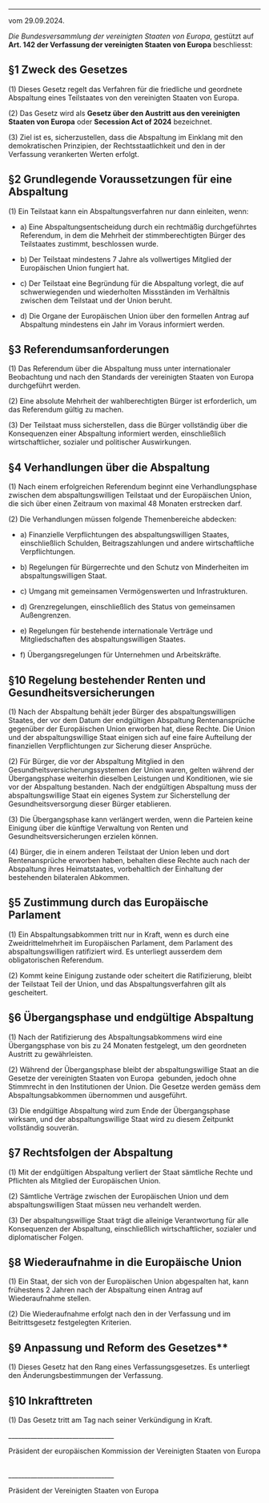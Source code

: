 
_______________________________________________________________

vom 29.09.2024.  

_Die Bundesversammlung der vereinigten Staaten von Europa_, gestützt auf **Art. 142 der Verfassung der vereinigten Staaten von Europa** beschliesst:

  

## §1 Zweck des Gesetzes

(1) Dieses Gesetz regelt das Verfahren für die friedliche und geordnete Abspaltung eines Teilstaates von den vereinigten Staaten von Europa.  

(2) Das Gesetz wird als **Gesetz über den Austritt aus den vereinigten Staaten von Europa** oder **Secession Act of 2024** bezeichnet.  

(3) Ziel ist es, sicherzustellen, dass die Abspaltung im Einklang mit den demokratischen Prinzipien, der Rechtsstaatlichkeit und den in der Verfassung verankerten Werten erfolgt.  

  

## §2 Grundlegende Voraussetzungen für eine Abspaltung

(1) Ein Teilstaat kann ein Abspaltungsverfahren nur dann einleiten, wenn:  

* a) Eine Abspaltungsentscheidung durch ein rechtmäßig durchgeführtes Referendum, in dem die Mehrheit der stimmberechtigten Bürger des Teilstaates zustimmt, beschlossen wurde.

* b) Der Teilstaat mindestens 7 Jahre als vollwertiges Mitglied der Europäischen Union fungiert hat.

* c) Der Teilstaat eine Begründung für die Abspaltung vorlegt, die auf schwerwiegenden und wiederholten Missständen im Verhältnis zwischen dem Teilstaat und der Union beruht.

* d) Die Organe der Europäischen Union über den formellen Antrag auf Abspaltung mindestens ein Jahr im Voraus informiert werden.

  

## §3 Referendumsanforderungen

(1) Das Referendum über die Abspaltung muss unter internationaler Beobachtung und nach den Standards der vereinigten Staaten von Europa durchgeführt werden.  

(2) Eine absolute Mehrheit der wahlberechtigten Bürger ist erforderlich, um das Referendum gültig zu machen.  

(3) Der Teilstaat muss sicherstellen, dass die Bürger vollständig über die Konsequenzen einer Abspaltung informiert werden, einschließlich wirtschaftlicher, sozialer und politischer Auswirkungen.  

  

## §4 Verhandlungen über die Abspaltung

(1) Nach einem erfolgreichen Referendum beginnt eine Verhandlungsphase zwischen dem abspaltungswilligen Teilstaat und der Europäischen Union, die sich über einen Zeitraum von maximal 48 Monaten erstrecken darf.  

(2) Die Verhandlungen müssen folgende Themenbereiche abdecken:  

* a) Finanzielle Verpflichtungen des abspaltungswilligen Staates, einschließlich Schulden, Beitragszahlungen und andere wirtschaftliche Verpflichtungen.

* b) Regelungen für Bürgerrechte und den Schutz von Minderheiten im abspaltungswilligen Staat.

* c) Umgang mit gemeinsamen Vermögenswerten und Infrastrukturen.

* d) Grenzregelungen, einschließlich des Status von gemeinsamen Außengrenzen.

* e) Regelungen für bestehende internationale Verträge und Mitgliedschaften des abspaltungswilligen Staates.

* f) Übergangsregelungen für Unternehmen und Arbeitskräfte.

  

## §10 Regelung bestehender Renten und Gesundheitsversicherungen

(1) Nach der Abspaltung behält jeder Bürger des abspaltungswilligen Staates, der vor dem Datum der endgültigen Abspaltung Rentenansprüche gegenüber der Europäischen Union erworben hat, diese Rechte. Die Union und der abspaltungswillige Staat einigen sich auf eine faire Aufteilung der finanziellen Verpflichtungen zur Sicherung dieser Ansprüche.  

(2) Für Bürger, die vor der Abspaltung Mitglied in den Gesundheitsversicherungssystemen der Union waren, gelten während der Übergangsphase weiterhin dieselben Leistungen und Konditionen, wie sie vor der Abspaltung bestanden. Nach der endgültigen Abspaltung muss der abspaltungswillige Staat ein eigenes System zur Sicherstellung der Gesundheitsversorgung dieser Bürger etablieren.  

(3) Die Übergangsphase kann verlängert werden, wenn die Parteien keine Einigung über die künftige Verwaltung von Renten und Gesundheitsversicherungen erzielen können.  

(4) Bürger, die in einem anderen Teilstaat der Union leben und dort Rentenansprüche erworben haben, behalten diese Rechte auch nach der Abspaltung ihres Heimatstaates, vorbehaltlich der Einhaltung der bestehenden bilateralen Abkommen.  

  

## §5 Zustimmung durch das Europäische Parlament

(1) Ein Abspaltungsabkommen tritt nur in Kraft, wenn es durch eine Zweidrittelmehrheit im Europäischen Parlament, dem Parlament des abspaltungswilligen ratifiziert wird. Es unterliegt ausserdem dem obligatorischen Referendum.  

(2) Kommt keine Einigung zustande oder scheitert die Ratifizierung, bleibt der Teilstaat Teil der Union, und das Abspaltungsverfahren gilt als gescheitert.  

  

## §6 Übergangsphase und endgültige Abspaltung

(1) Nach der Ratifizierung des Abspaltungsabkommens wird eine Übergangsphase von bis zu 24 Monaten festgelegt, um den geordneten Austritt zu gewährleisten.  

(2) Während der Übergangsphase bleibt der abspaltungswillige Staat an die Gesetze der vereinigten Staaten von Europa  gebunden, jedoch ohne Stimmrecht in den Institutionen der Union. Die Gesetze werden gemäss dem Abspaltungsabkommen übernommen und ausgeführt.  

(3) Die endgültige Abspaltung wird zum Ende der Übergangsphase wirksam, und der abspaltungswillige Staat wird zu diesem Zeitpunkt vollständig souverän.  

  

## §7 Rechtsfolgen der Abspaltung

(1) Mit der endgültigen Abspaltung verliert der Staat sämtliche Rechte und Pflichten als Mitglied der Europäischen Union.  

(2) Sämtliche Verträge zwischen der Europäischen Union und dem abspaltungswilligen Staat müssen neu verhandelt werden.  

(3) Der abspaltungswillige Staat trägt die alleinige Verantwortung für alle Konsequenzen der Abspaltung, einschließlich wirtschaftlicher, sozialer und diplomatischer Folgen.  

  

## §8 Wiederaufnahme in die Europäische Union

(1) Ein Staat, der sich von der Europäischen Union abgespalten hat, kann frühestens 2 Jahren nach der Abspaltung einen Antrag auf Wiederaufnahme stellen.  

(2) Die Wiederaufnahme erfolgt nach den in der Verfassung und im Beitrittsgesetz festgelegten Kriterien.  

  
  

## §9 Anpassung und Reform des Gesetzes**

(1) Dieses Gesetz hat den Rang eines Verfassungsgesetzes. Es unterliegt den Änderungsbestimmungen der Verfassung.  

  

## §10 Inkrafttreten

(1) Das Gesetz tritt am Tag nach seiner Verkündigung in Kraft.  

  

_________________________________  

Präsident der europäischen Kommission der Vereinigten Staaten von Europa  

  
  

_________________________________  

Präsident der Vereinigten Staaten von Europa